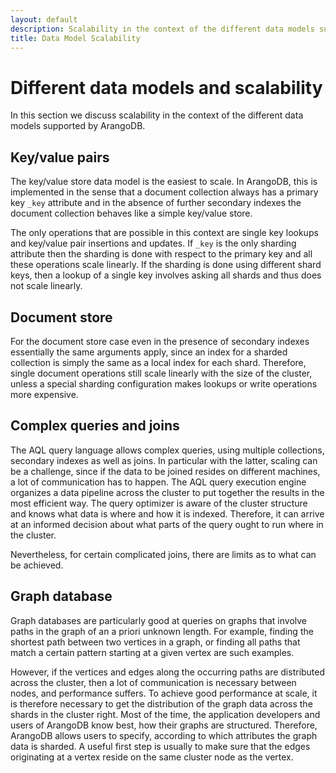 ```yaml
---
layout: default
description: Scalability in the context of the different data models supported by ArangoDB
title: Data Model Scalability
---
```

Different data models and scalability
=====================================

In this section we discuss scalability in the context of the different
data models supported by ArangoDB.

Key/value pairs
---------------

The key/value store data model is the easiest to scale. In ArangoDB,
this is implemented in the sense that a document collection always has 
a primary key `_key` attribute and in the absence of further secondary
indexes the document collection behaves like a simple key/value store.

The only operations that are possible in this context are single key
lookups and key/value pair insertions and updates. If `_key` is the
only sharding attribute then the sharding is done with respect to the
primary key and all these operations scale linearly. If the sharding is
done using different shard keys, then a lookup of a single key involves
asking all shards and thus does not scale linearly.

Document store
--------------

For the document store case even in the presence of secondary indexes
essentially the same arguments apply, since an index for a sharded
collection is simply the same as a local index for each shard. Therefore,
single document operations still scale linearly with the size of the
cluster, unless a special sharding configuration makes lookups or
write operations more expensive.

Complex queries and joins
-------------------------

The AQL query language allows complex queries, using multiple
collections, secondary indexes as well as joins. In particular with
the latter, scaling can be a challenge, since if the data to be
joined resides on different machines, a lot of communication
has to happen. The AQL query execution engine organizes a data
pipeline across the cluster to put together the results in the
most efficient way. The query optimizer is aware of the cluster
structure and knows what data is where and how it is indexed.
Therefore, it can arrive at an informed decision about what parts
of the query ought to run where in the cluster.

Nevertheless, for certain complicated joins, there are limits as
to what can be achieved. 

Graph database
--------------

Graph databases are particularly good at queries on graphs that involve
paths in the graph of an a priori unknown length. For example, finding
the shortest path between two vertices in a graph, or finding all
paths that match a certain pattern starting at a given vertex are such
examples.

However, if the vertices and edges along the occurring paths are
distributed across the cluster, then a lot of communication is
necessary between nodes, and performance suffers. To achieve good
performance at scale, it is therefore necessary to get the
distribution of the graph data across the shards in the cluster
right. Most of the time, the application developers and users of
ArangoDB know best, how their graphs are structured. Therefore, 
ArangoDB allows users to specify, according to which attributes
the graph data is sharded. A useful first step is usually to make
sure that the edges originating at a vertex reside on the same
cluster node as the vertex.
